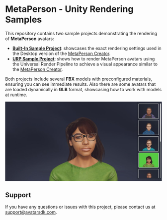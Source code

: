 # MetaPerson - Unity Rendering Samples

This repository contains two sample projects demonstrating the rendering of **MetaPerson** avatars:

- [**Built-In Sample Project**](./Documentation/builtin_sample.md): showcases the exact rendering settings used in the Desktop version of the [MetaPerson Creator](https://metaperson.avatarsdk.com/).
- [**URP Sample Project**](./Documentation/urp_sample.md): shows how to render MetaPerson avatars using the Universal Render Pipeline to achieve a visual appearance similar to the [MetaPerson Creator](https://metaperson.avatarsdk.com/).

Both projects include several **FBX** models with preconfigured materials, ensuring you can see immediate results. 
Also there are some avatars that are loaded dynamically in **GLB** format, showcasing how to work with models at runtime.

![Sample Scene](./Documentation/Images/sample_scene.JPG "Sample Scene")

## Support

If you have any questions or issues with this project, please contact us at <support@avatarsdk.com>.
